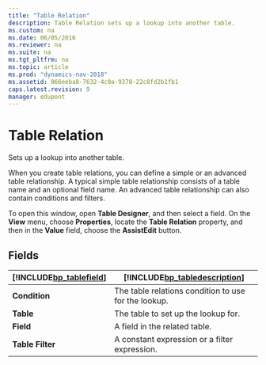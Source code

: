 ```yaml
---
title: "Table Relation"
description: Table Relation sets up a lookup into another table.
ms.custom: na
ms.date: 06/05/2016
ms.reviewer: na
ms.suite: na
ms.tgt_pltfrm: na
ms.topic: article
ms.prod: "dynamics-nav-2018"
ms.assetid: 066eeba8-7632-4c0a-9378-22c8fd2b1fb1
caps.latest.revision: 9
manager: edupont
---
```

# Table Relation
Sets up a lookup into another table.  
  
 When you create table relations, you can define a simple or an advanced table relationship. A typical simple table relationship consists of a table name and an optional field name. An advanced table relationship can also contain conditions and filters.  
  
 To open this window, open **Table Designer**, and then select a field. On the **View** menu, choose **Properties**, locate the **Table Relation** property, and then in the **Value** field, choose the **AssistEdit** button.  
  
## Fields  
  
|[!INCLUDE[bp_tablefield](../includes/bp_tablefield_md.md)]|[!INCLUDE[bp_tabledescription](../includes/bp_tabledescription_md.md)]|  
|---------------------------------|---------------------------------------|  
|**Condition**|The table relations condition to use for the lookup.|  
|**Table**|The table to set up the lookup for.|  
|**Field**|A field in the related table.|  
|**Table Filter**|A constant expression or a filter expression.|